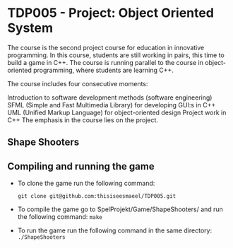 # TDP005 - Project: Object Oriented System

The course is the second project course for education in innovative programming. In this course, students are still working in pairs, this time to build a game in C++. The course is running parallel to the course in object-oriented programming, where students are learning C++.

The course includes four consecutive moments:

Introduction to software development methods (software engineering)
SFML (Simple and Fast Multimedia Library) for developing GUI:s in C++
UML (Unified Markup Language) for object-oriented design
Project work in C++
The emphasis in the course lies on the project.

## Shape Shooters

## Compiling and running the game
 - To clone the game run the following command:
	
     `git clone git@github.com:thisiseesmaeel/TDP005.git`
    
 - To compile the game go to SpelProjekt/Game/ShapeShooters/ and run the following command:
	      `make` 
	 
- To run the game run the following command in the same directory:
		`./ShapeShooters`
